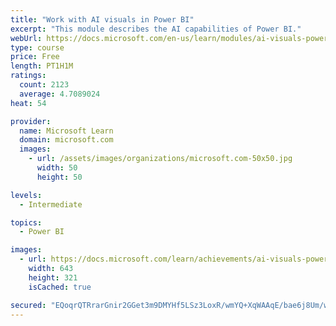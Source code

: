 ```yaml
---
title: "Work with AI visuals in Power BI"
excerpt: "This module describes the AI capabilities of Power BI."
webUrl: https://docs.microsoft.com/en-us/learn/modules/ai-visuals-power-bi/
type: course
price: Free
length: PT1H1M
ratings:
  count: 2123
  average: 4.7089024
heat: 54

provider:
  name: Microsoft Learn
  domain: microsoft.com
  images:
    - url: /assets/images/organizations/microsoft.com-50x50.jpg
      width: 50
      height: 50

levels:
  - Intermediate

topics:
  - Power BI

images:
  - url: https://docs.microsoft.com/learn/achievements/ai-visuals-power-bi-social.png
    width: 643
    height: 321
    isCached: true

secured: "EQoqrQTRrarGnir2GGet3m9DMYHf5LSz3LoxR/wmYQ+XqWAAqE/bae6j8Um/wMzGzEASGTDuy59atZVWh191YkPQnMpCcW20KLkTQJBN3M4C0dmpb/Iw80+aRvI0b6hKR99gl12uT7iZYxg8OYBHybGni+HlJSiPAtE2WyZUQavTltLFYEaJkvH3tGZBxtBbT3W/eKPsi5yfm5VnAdCZ9IWhLkcazUix7/MprcPe6FSbKrLri+bda3CUAuH6FlPIx5BiIz8GTo8w/OuRqqqP4R46+7xHTBMZWcI9QIMJf6t4f4p76i4TkG1OJCTq7oHD+UpDKpjK87BleKvyD6uvEqZiwuTwRzg2dYxc0QOHQqT294wnIIoSuKH+OsSfnTzOBoU9Ibh1F7MHKkdIWxPeykI9Wxbbs9/CsDeqJqD9pYM=;UBg2U72NfylXVIj4P5/HzQ=="
---
```


